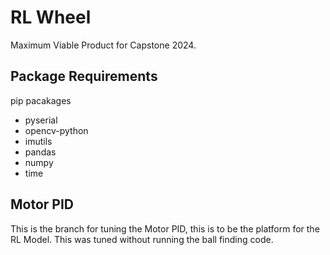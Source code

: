 # RL Wheel
Maximum Viable Product for Capstone 2024.

## Package Requirements
pip pacakages
- pyserial
- opencv-python
- imutils
- pandas
- numpy
- time

## Motor PID
This is the branch for tuning the Motor PID, this is to be the platform for the RL Model. This was tuned without running the ball finding code. 